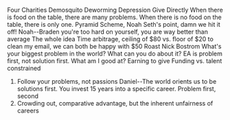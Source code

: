 Four Charities
    Demosquito
    Deworming
    Depression
    Give Directly
When there is food on the table, there are many problems. When there is no food on the table, there is only one.
Pyramid Scheme, Noah Seth's point, damn we hit it off!
    Noah--Braden you're too hard on yourself, you are way better than average
The whole idea
Time arbitrage, ceiling of $80 vs. floor of $20 to clean my email, we can both be happy with $50
Roast Nick Bostrom
What's your biggest problem in the world? What can you do about it?
    EA is problem first, not solution first.
        What am I good at?
Earning to give
    Funding vs. talent constrained
1. Follow your problems, not passions
    Daniel--The world orients us to be solutions first. You invest 15 years into a specific career. Problem first, second
2. Crowding out, comparative advantage, but the inherent unfairness of careers



